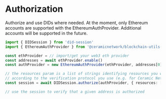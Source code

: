 # Authorization

Authorize and use DIDs where needed. At the moment, only Ethereum accounts
are supported with the EthereumAuthProvider. Additional accounts will be supported in the future.

```ts
import { DIDSession } from 'did-session'
import { EthereumAuthProvider } from '@ceramicnetwork/blockchain-utils-linking'

const ethProvider = // import/get your web3 eth provider
const addresses = await ethProvider.enable()
const authProvider = new EthereumAuthProvider(ethProvider, addresses[0])

// the resources param is a list of strings identifying resources you want to authorize for,
// according to the verification protocol you use (e.g. for Ceramic Network Protocol, these are ceramic stream IDs)
const session = await DIDSession.authorize(authProvider, { resources: [...]})

// use the session to verify that a given address is authorized

```
